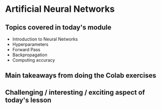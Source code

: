 # Artificial Neural Networks

## Topics covered in today's module
* Introduction to Neural Networks
* Hyperparameters
* Forward Pass
* Backpropagation
* Computing accuracy

## Main takeaways from doing the Colab exercises
<To be filled>

## Challenging / interesting / exciting aspect of today's lesson
<To be filled>
